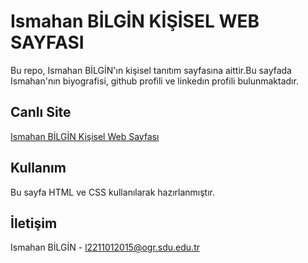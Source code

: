 # Ismahan BİLGİN KİŞİSEL WEB SAYFASI

Bu repo, Ismahan BİLGİN'ın kişisel tanıtım sayfasına aittir.Bu sayfada Ismahan'nın biyografisi, github profili ve linkedın profili bulunmaktadır.

## Canlı Site
[Ismahan BİLGİN Kişisel Web Sayfası ](https://ismahanbilgin.github.io/ismahanWebOdev/)  

## Kullanım
Bu sayfa HTML ve CSS kullanılarak hazırlanmıştır.

## İletişim
Ismahan BİLGİN - l2211012015@ogr.sdu.edu.tr 
